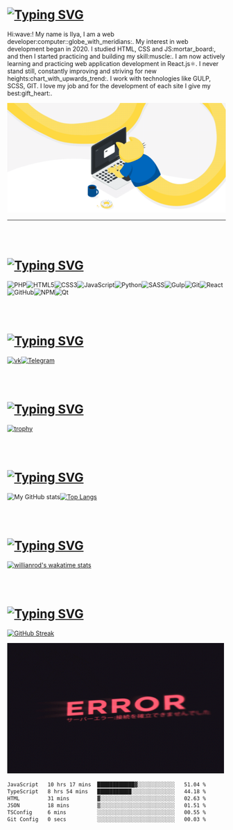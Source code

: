 # [![Typing SVG](https://readme-typing-svg.herokuapp.com/?lines=👋+About+me&font=Montserrat&color=fb6f94&size=32)](https://git.io/typing-svg)

<p>Hi:wave:! My name is Ilya, I am a web developer:computer::globe_with_meridians:. My interest in web development began in 2020. I studied HTML, CSS and JS:mortar_board:, and then I started practicing and building my skill:muscle:. I am now actively learning and practicing web application development in React.js⚛. I never stand still, constantly improving and striving for new heights:chart_with_upwards_trend:. I work with technologies like GULP, SCSS, GIT. I love my job and for the development of each site I give my best:gift_heart:.</p>

<img src="./img/catProg.gif"></img>
___
<br></br>

# [![Typing SVG](https://readme-typing-svg.herokuapp.com/?lines=💪+My+skills&font=Montserrat&color=fb6f94&size=32)](https://git.io/typing-svg)

![PHP](https://img.shields.io/badge/php-%23777BB4.svg?style=for-the-badge&logo=php&logoColor=white)![HTML5](https://img.shields.io/badge/html5-%23E34F26.svg?style=for-the-badge&logo=html5&logoColor=white)![CSS3](https://img.shields.io/badge/css3-%231572B6.svg?style=for-the-badge&logo=css3&logoColor=white)![JavaScript](https://img.shields.io/badge/javascript-%23323330.svg?style=for-the-badge&logo=javascript&logoColor=%23F7DF1E)![Python](https://img.shields.io/badge/python-3670A0?style=for-the-badge&logo=python&logoColor=ffdd54)![SASS](https://img.shields.io/badge/SASS-hotpink.svg?style=for-the-badge&logo=SASS&logoColor=white)![Gulp](https://img.shields.io/badge/GULP-%23CF4647.svg?style=for-the-badge&logo=gulp&logoColor=white)![Git](https://img.shields.io/badge/git-%23F05033.svg?style=for-the-badge&logo=git&logoColor=white)![React](https://img.shields.io/badge/react-%2320232a.svg?style=for-the-badge&logo=react&logoColor=%2361DAFB)![GitHub](https://img.shields.io/badge/github-%23121011.svg?style=for-the-badge&logo=github&logoColor=white)![NPM](https://img.shields.io/badge/NPM-%23000000.svg?style=for-the-badge&logo=npm&logoColor=white)![Qt](https://img.shields.io/badge/Qt-%23217346.svg?style=for-the-badge&logo=Qt&logoColor=white)

<br></br>

# [![Typing SVG](https://readme-typing-svg.herokuapp.com/?lines=💬+Contact+me&font=Montserrat&color=fb6f94&size=32&vCenter=true)](https://git.io/typing-svg)

[![vk](https://img.shields.io/badge/Vkontakte-0078fb?style=for-the-badge&logo=Vk&logoColor=white)](https://vk.com/websmail)[![Telegram](https://img.shields.io/badge/Telegram-2CA5E0?style=for-the-badge&logo=telegram&logoColor=white)](https://t.me/websmail)

<br></br>

# [![Typing SVG](https://readme-typing-svg.herokuapp.com/?lines=🏆+My+trophy&font=Montserrat&color=fb6f94&size=32&vCenter=true)](https://git.io/typing-svg)

[![trophy](https://github-profile-trophy.vercel.app/?username=WebSmaIL&theme=dracula)](https://github.com/ryo-ma/github-profile-trophy)

<br></br>

# [![Typing SVG](https://readme-typing-svg.herokuapp.com/?lines=📊Github+stats&font=Montserrat&color=fb6f94&size=32)](https://git.io/typing-svg)

<!-- title_color=FF008A&icon_color=FF008A&text_color=F5F5F5&bg_color=45,4e287a,47439a,345db8 -->

![My GitHub stats](https://github-readme-stats.vercel.app/api?username=WebSmaIL&line_height=24&show_icons=true&theme=dracula)[![Top Langs](https://github-readme-stats.vercel.app/api/top-langs/?username=websmail&layout=compact&langs_count=10&hide=qml&theme=dracula)](https://github.com/anuraghazra/github-readme-stats)

<br></br>

# [![Typing SVG](https://readme-typing-svg.herokuapp.com/?lines=💻+Coding+stats&font=Montserrat&color=fb6f94&size=32)](https://git.io/typing-svg)

[![willianrod's wakatime stats](https://github-readme-stats.vercel.app/api/wakatime?username=WebSmaIL&theme=dracula)](https://github.com/anuraghazra/github-readme-stats)

<br></br>

# [![Typing SVG](https://readme-typing-svg.herokuapp.com/?lines=📈+Streak+stats&font=Montserrat&color=fb6f94&size=32)](https://git.io/typing-svg)

[![GitHub Streak](https://github-readme-streak-stats.herokuapp.com?user=WebSmaIL&theme=dracula)](https://git.io/streak-stats)

<img height="300" width="500" src="./img/error.gif"></img>

<!--START_SECTION:waka-->

```text
JavaScript   10 hrs 17 mins  ████████████▓░░░░░░░░░░░░   51.04 %
TypeScript   8 hrs 54 mins   ███████████░░░░░░░░░░░░░░   44.18 %
HTML         31 mins         ▓░░░░░░░░░░░░░░░░░░░░░░░░   02.63 %
JSON         18 mins         ▒░░░░░░░░░░░░░░░░░░░░░░░░   01.51 %
TSConfig     6 mins          ░░░░░░░░░░░░░░░░░░░░░░░░░   00.55 %
Git Config   0 secs          ░░░░░░░░░░░░░░░░░░░░░░░░░   00.03 %
```

<!--END_SECTION:waka-->
